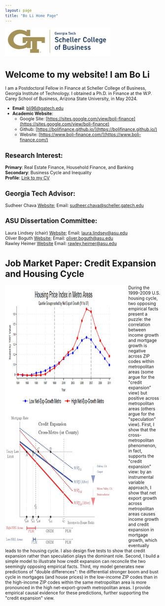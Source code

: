 ```yaml
---
layout: page
title: "Bo Li Home Page"
---
```


![Logo](/images/Logo_GT_SchellerCollegeOfBusiness.png)          

# Welcome to my website! I am Bo Li
I am a Postdoctoral Fellow in Finance at Scheller College of Business, Georgia Institute of Technology. I obtained a Ph.D. in Finance at the W.P. Carey School of Business, Arizona State University, in May 2024.  
* __Email__: [bli96@gatech.edu](bli96@gatech.edu)
* __Academic Website__:   
    * Google Site: [https://sites.google.com/view/boli-finance](https://sites.google.com/view/boli-finance)    
    * Github: [https://bolifinance.github.io/](https://bolifinance.github.io/)    
    * Website: [https://www.boli-finance.com/](https://www.boli-finance.com/)    
      
## Research Interest:
__Primary__: Real Estate Finance, Household Finance, and Banking    
__Secondary__: Business Cycle and Inequality     
__Profile__: [Link to my CV](https://www.dropbox.com/scl/fi/tqquz10o2kl268gkwtzz0/CV_Complete_BoLi_Aug2024-GoogleSite-_FullVersion.pdf?rlkey=7605us2cwhwa2umr6z3demge6&st=gornjntw&dl=0)     

## Georgia Tech Advisor:   
Sudheer Chava [Website](https://www.scheller.gatech.edu/directory/faculty/chava/index.html); Email: sudheer.chava@scheller.gatech.edu  

## ASU Dissertation Committee:   
Laura Lindsey (chair) [Website](https://search.asu.edu/profile/642883); Email: laura.lindsey@asu.edu  
Oliver Boguth [Website](https://search.asu.edu/profile/1603892); Email: oliver.boguth@asu.edu  
Rawley Heimer [Website](https://search.asu.edu/profile/4304866) Email: rawley.heimer@asu.edu      



# Job Market Paper: Credit Expansion and Housing Cycle     

<img align="left" src="/images/1st_Paint_JMP_HousePrice_And_Model_LongImage.png" alt="Alt Text" width="400" height="840px"> 
During the 1999-2009 U.S. housing cycle, two opposing empirical facts present a puzzle: the correlation between income growth and mortgage growth is negative across ZIP codes within metropolitan areas (some argue for the "credit expansion” view) but positive across metropolitan areas (others argue for the "speculation" view). First, I show that the cross-metropolitan phenomenon, in fact, supports the "credit expansion" view: by an instrumental variable approach, I show that net export growth across metropolitan areas causes income growth and credit expansion in mortgage growth, which eventually leads to the housing cycle. I also design five tests to show that credit expansion rather than speculation plays the dominant role. Second, I build a simple model to illustrate how credit expansion can reconcile the two seemingly opposing empirical facts. Third, my model generates new predictions of "double differences": the differential stronger boom and bust cycle in mortgages (and house prices) in the low-income ZIP codes than in the high-income ZIP codes within the same metropolitan area is more pronounced in the high net-export-growth metropolitan areas. I provide empirical causal evidence for these predictions, further supporting the "credit expansion" view.              

